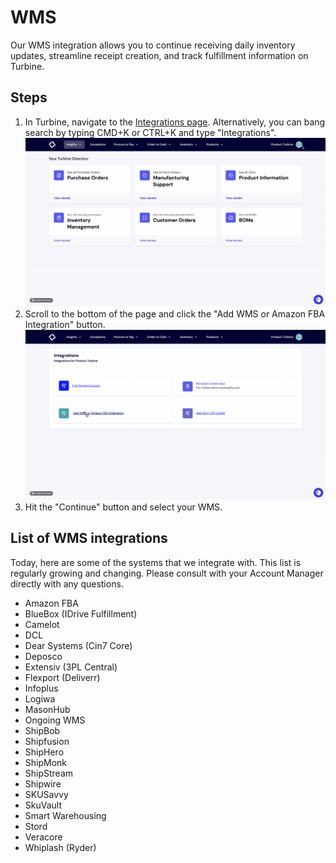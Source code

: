 # WMS

Our WMS integration allows you to continue receiving daily inventory updates, streamline receipt creation, and track fulfillment information on Turbine. 

## Steps
1. In Turbine, navigate to the [Integrations page](https://app.helloturbine.com/integrations). Alternatively, you can bang search by typing CMD+K or CTRL+K and type "Integrations".
![Navigate to settings GIF](../../static/img/integrations.gif)
2. Scroll to the bottom of the page and click the "Add WMS or Amazon FBA Integration" button.
![Navigate to settings GIF](../../static/img/wms.gif)
4. Hit the "Continue" button and select your WMS. 

## List of WMS integrations

Today, here are some of the systems that we integrate with. This list is regularly growing and changing. Please consult with your Account Manager directly with any questions. 

* Amazon FBA
* BlueBox (IDrive Fulfillment)
* Camelot
* DCL
* Dear Systems (Cin7 Core)
* Deposco
* Extensiv (3PL Central)
* Flexport (Deliverr)
* Infoplus
* Logiwa
* MasonHub
* Ongoing WMS
* ShipBob
* Shipfusion
* ShipHero
* ShipMonk
* ShipStream
* Shipwire
* SKUSavvy
* SkuVault
* Smart Warehousing
* Stord
* Veracore
* Whiplash (Ryder)
